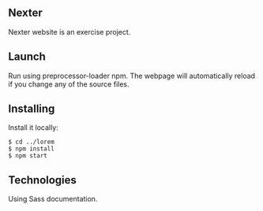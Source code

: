 ## Nexter

Nexter website is an exercise project.

## Launch

Run using preprocessor-loader npm. The webpage will automatically reload if you change any of the source files.

## Installing

Install it locally:
```
$ cd ../lorem
$ npm install
$ npm start
```

## Technologies

Using Sass documentation.